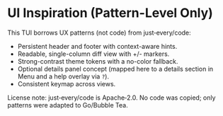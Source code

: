 # UI Inspiration (Pattern-Level Only)

This TUI borrows UX patterns (not code) from just‑every/code:

- Persistent header and footer with context-aware hints.
- Readable, single-column diff view with +/- markers.
- Strong-contrast theme tokens with a no-color fallback.
- Optional details panel concept (mapped here to a details section in Menu and a help overlay via `?`).
- Consistent keymap across views.

License note: just‑every/code is Apache‑2.0. No code was copied; only patterns were adapted to Go/Bubble Tea.
